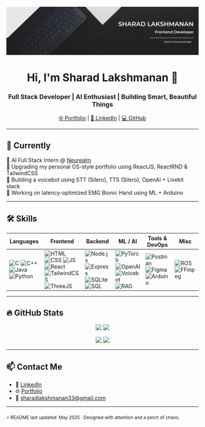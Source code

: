 <!-- Banner -->
<p align="center">
  <img src="https://raw.githubusercontent.com/SHARAD-L/SHARAD-L/main/assets/banner.jpeg" alt="Sharad Lakshmanan Banner" />
</p>

<h1 align="center">Hi, I'm Sharad Lakshmanan 👋</h1>
<h3 align="center">Full Stack Developer | AI Enthusiast | Building Smart, Beautiful Things</h3>
<p align="center">
  <a href="https://sharad-three.vercel.app/">🌐 Portfolio</a> |
  <a href="https://www.linkedin.com/in/sharad-lakshmanan-90a9352a4/">🔗 LinkedIn</a> |
  <a href="https://github.com/SHARAD-L">💻 GitHub</a>
</p>

---

## 🧠 Currently

🎯 AI Full Stack Intern @ [Neurealm](https://neurealm.ai)  
🚧 Upgrading my personal OS-style portfolio using ReactJS, ReactRND & TailwindCSS  
🤖 Building a voicebot using STT (Silero), TTS (Silero), OpenAI + Livekit stack  
🦾 Working on latency-optimized EMG Bionic Hand using ML + Arduino

---

## 🛠️ Skills

| Languages | Frontend | Backend | ML / AI | Tools & DevOps | Misc |
|----------|----------|---------|---------|----------------|------|
| ![C](https://img.shields.io/badge/C-00599C?style=flat&logo=c&logoColor=white) ![C++](https://img.shields.io/badge/C++-00599C?style=flat&logo=c%2B%2B&logoColor=white) ![Java](https://img.shields.io/badge/Java-ED8B00?style=flat&logo=java&logoColor=white) ![Python](https://img.shields.io/badge/Python-3776AB?style=flat&logo=python&logoColor=white) | ![HTML](https://img.shields.io/badge/HTML5-E34F26?style=flat&logo=html5&logoColor=white) ![CSS](https://img.shields.io/badge/CSS3-1572B6?style=flat&logo=css3&logoColor=white) ![JS](https://img.shields.io/badge/JavaScript-F7DF1E?style=flat&logo=javascript&logoColor=black) ![React](https://img.shields.io/badge/React-20232A?style=flat&logo=react&logoColor=61DAFB) ![TailwindCSS](https://img.shields.io/badge/TailwindCSS-38B2AC?style=flat&logo=tailwind-css&logoColor=white) ![ThreeJS](https://img.shields.io/badge/Three.js-000000?style=flat&logo=three.js&logoColor=white) | ![Node.js](https://img.shields.io/badge/Node.js-43853D?style=flat&logo=node-dot-js&logoColor=white) ![Express](https://img.shields.io/badge/Express.js-404D59?style=flat) ![SQLite](https://img.shields.io/badge/SQLite-003B57?style=flat&logo=sqlite&logoColor=white) ![SQL](https://img.shields.io/badge/SQL-4479A1?style=flat&logo=postgresql&logoColor=white) | ![PyTorch](https://img.shields.io/badge/PyTorch-EE4C2C?style=flat&logo=pytorch&logoColor=white) ![OpenAI](https://img.shields.io/badge/OpenAI-412991?style=flat&logo=openai&logoColor=white) ![Voicebot](https://img.shields.io/badge/Voicebot-STT/TTS-blueviolet) ![RAG](https://img.shields.io/badge/RAG-Retrieval%20Augmented%20Gen-ffa500) | ![Postman](https://img.shields.io/badge/Postman-FF6C37?style=flat&logo=postman&logoColor=white) ![Figma](https://img.shields.io/badge/Figma-F24E1E?style=flat&logo=figma&logoColor=white) ![Arduino](https://img.shields.io/badge/Arduino-00979D?style=flat&logo=arduino&logoColor=white) | ![ROS](https://img.shields.io/badge/ROS-22314E?style=flat&logo=ros&logoColor=white) ![FFmpeg](https://img.shields.io/badge/FFmpeg-007808?style=flat&logo=ffmpeg&logoColor=white) |

---

## 🔥 GitHub Stats

<p align="center">
  <img src="https://github-readme-stats.vercel.app/api?username=SHARAD-L&show_icons=true&theme=radical" height="180" />
  <img src="https://github-readme-stats.vercel.app/api/top-langs/?username=SHARAD-L&layout=compact&theme=radical" height="180" />
</p>

<p align="center">
  <img src="https://github-profile-summary-cards.vercel.app/api/cards/profile-details?username=SHARAD-L&theme=github_dark" />
  <img src="https://github-profile-summary-cards.vercel.app/api/cards/productive-time?username=SHARAD-L&theme=github_dark&utcOffset=8" />
</p>

---

## 📫 Contact Me

- 💼 [LinkedIn](https://www.linkedin.com/in/sharad-lakshmanan-90a9352a4/)
- 🌐 [Portfolio](https://sharad-three.vercel.app)
- 📧 sharadlakshmanan33@gmail.com

---

<sub>⚡ README last updated: May 2025 · Designed with attention and a pinch of chaos.</sub>
